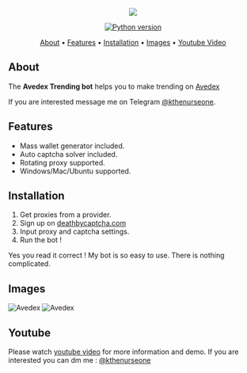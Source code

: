 <p align="center"><a href="https://youtu.be/Jk8WtSL9Q5I" target="_blank"><img src="https://github.com/kthenurseone/avedex_trendingbot/blob/main/download.gif?raw=true"></a></p>

<p align="center">
    <a href="https://www.python.org/downloads/release/python-380/"><img src="https://img.shields.io/badge/python-3.8-blue.svg?style=plastic" alt="Python version"></a>
</p>

<p align="center">
  <a href="#about">About</a>
  •
  <a href="#features">Features</a>
  •
  <a href="#installation">Installation</a>
  •
  <a href="#images">Images</a>
  •
  <a href="#youtube">Youtube Video</a>
</p>

## About
The **Avedex Trending bot** helps you to make trending on [Avedex](https://avedex.cc/)

If you are interested message me on Telegram [@kthenurseone](https://t.me/kthenurseone). 

## Features
- Mass wallet generator included.
- Auto captcha solver included.
- Rotating proxy supported.
- Windows/Mac/Ubuntu supported.



## Installation
1) Get proxies from a provider.
2) Sign up on [deathbycaptcha.com](https://deathbycaptcha.com/)
3) Input proxy and captcha settings.
4) Run the bot !

Yes you read it correct ! My bot is so easy to use. There is nothing complicated.



## Images
![Avedex](https://github.com/kthenurseone/avedex_trendingbot/blob/main/Screenshot%20from%202022-09-11%2018-33-21.png?raw=true)
![Avedex](https://github.com/kthenurseone/avedex_trendingbot/blob/main/Screenshot%20from%202022-09-11%2018-34-07.png?raw=true)



## Youtube
Please watch [youtube video](https://youtu.be/Jk8WtSL9Q5I) for more information and demo. If you are interested you can dm me : [@kthenurseone](https://t.me/kthenurseone)
